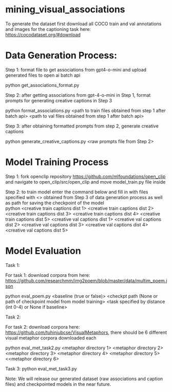 # mining_visual_associations

To generate the dataset first download all COCO train and val annotations and images for the captioning task here: https://cocodataset.org/#download
# Data Generation Process: 

Step 1: format file to get associations from gpt4-o-mini and upload generated files to open ai batch api 

python get_associations_format.py <path to coco train captions> <path to coco val captions> <path to coco train annotations> <path to coco images directory> <path to concreteness ratings file> <path to dense descriptions> <save path for train format file> <save path for val format file> 

Step 2: after getting associations from gpt-4-o-mini in Step 1, format prompts for generating creative captions in Step 3

python format_associations.py <path to train files obtained from step 1 after batch api> <path to val files obtained from step 1 after batch api> <path to coco train captions> <path to coco val captions> <path to where formatted prompts should get saved>


Step 3: after obtaining formatted prompts from step 2, generate creative captions
 
python generate_creative_captions.py <raw prompts file from Step 2> <coco split> <distance label> <environment cache path> <directory path to save outputs>


# Model Training Process 

Step 1: fork openclip repository https://github.com/mlfoundations/open_clip and navigate to open_clip/src/open_clip and move model_train.py file inside 

Step 2: to train model enter the command below and fill in with files specified with <> obtained from Step 3 of data generation process as well as path for saving the checkpoint of the model   
python <creative train captions dist 1> <creative train captions dist 2> <creative train captions dist 3> <creative train captions dist 4> <creative train captions dist 5> <creative val captions dist 1> <creative val captions dist 2> <creative val captions dist 3> <creative val captions dist 4> <creative val captions dist 5> <creative all train captions file> <creative all val captions file> <checkpoint saving path>

# Model Evaluation

Task 1: 

For task 1: download corpora from here: https://github.com/researchmm/img2poem/blob/master/data/multim_poem.json 

python eval_poem.py <baseline (true or false)> <checkpt path (None or path of checkpoint model from model training> <path to json file of corpora obtained above> <path to images directory> <task specified by distance (int 0-4) or None if baseline> 

Task 2: 

For task 2: download corpora here: 
https://github.com/tuhinjubcse/VisualMetaphors, there should be 6 different visual metaphor corpora downloaded each

python eval_met_task2.py <true or false for baseline clip or our clip model> <checkpt path of model or None if baseline> <metaphor directory 1> <metaphor directory 2> <metaphor directory 3> <metaphor directory 4> <metaphor directory 5><<metaphor directory 6>

Task 3: 
python eval_met_task3.py <checkpt path of model or None if baseline> <true or false for baseline clip or our clip model> <path to metaphors file> 


Note: We will release our generated dataset (raw associations and caption files) and checkpointed models in the near future.
